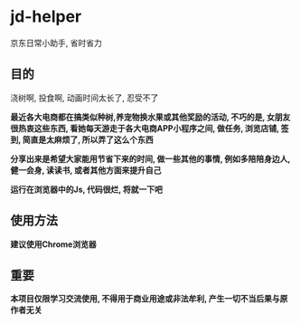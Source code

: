 # jd-helper

京东日常小助手, 省时省力

## 目的

浇树啊, 投食啊, 动画时间太长了, 忍受不了

__最近各大电商都在搞类似种树,养宠物换水果或其他奖励的活动, 不巧的是, 女朋友很热衷这些东西, 看她每天游走于各大电商APP小程序之间, 做任务, 浏览店铺, 签到, 简直是太麻烦了, 所以弄了这么个东西__

__分享出来是希望大家能用节省下来的时间, 做一些其他的事情, 例如多陪陪身边人, 健一会身, 读读书, 或者其他方面来提升自己__

__运行在浏览器中的Js, 代码很烂, 将就一下吧__
## 使用方法

__建议使用Chrome浏览器__



## 重要

__本项目仅限学习交流使用,  不得用于商业用途或非法牟利, 产生一切不当后果与原作者无关__